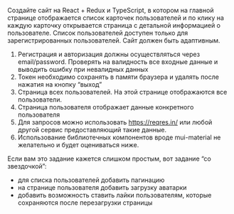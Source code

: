 Создайте сайт на React + Redux и TypeScript, в котором на главной странице отображается список карточек пользователей и по клику на каждую карточку открывается страница с детальной информацией о пользователе. Список пользователей доступен только для зарегистрированных пользователей. Сайт должен быть адаптивным.

1. Регистрация и авторизация должны осуществляться через email/password. Проверять на валидность все входные данные и выводить ошибку при невалидных данных
2. Токен необходимо сохранять в памяти браузера и удалять после нажатия на кнопку “выход”
3. Страница всех пользователей. На этой странице отображаются все пользователи.
4. Страница пользователя отображает данные конкретного пользователя
5. Для запросов можно использовать https://reqres.in/ или любой другой сервис предоставляющий такие данные.
6. Использование библиотечных компонентов вроде mui-material не желательно и будет оцениваться ниже.

Если вам это задание кажется слишком простым, вот задание “со звездочкой”:

- для списка пользователей добавить пагинацию
- на странице пользователя добавить загрузку аватарки
- добавить возможность ставить лайки пользователям, которые сохраняются после перезагрузки страницы
